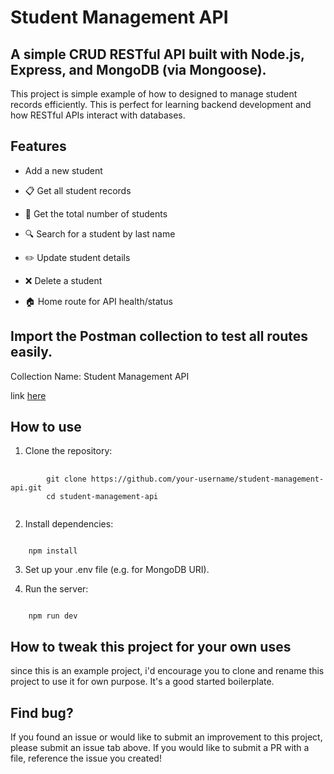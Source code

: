 # Student Management API

## A simple CRUD RESTful API built with Node.js, Express, and MongoDB (via Mongoose).

This project is simple example of how to designed to manage student records efficiently. This is perfect for learning backend development and how RESTful APIs interact with databases.

## Features

* Add a new student

* 📋 Get all student records

* 🔢 Get the total number of students

* 🔍 Search for a student by last name

* ✏️ Update student details

* ❌ Delete a student

* 🏠 Home route for API health/status

## Import the Postman collection to test all routes easily.

Collection Name: Student Management API
<p>link <a href="https://documenter.getpostman.com/view/45103187/2sB2xFfTAK" target="_blank"> here </a> </p>

## How to use

1. Clone the repository:
<pre>
    <code>
        git clone https://github.com/your-username/student-management-api.git
        cd student-management-api
    </code>
</pre>

2. Install dependencies:
<code>
    npm install
</code>

3. Set up your .env file (e.g. for MongoDB URI).

4. Run the server:
<code>
    npm run dev
</code>


## How to tweak this project for your own uses

since this is an example project, i'd encourage you to clone and rename this project to use it for own purpose. It's a good started boilerplate.

## Find bug?

If you found an issue or would like to submit an improvement to this project, please submit an issue tab above. If you would like to submit a PR with a file, reference the issue you created!

